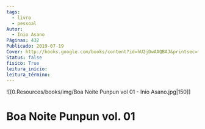 ```yaml
---
tags:
  - livro
  - pessoal
Autor:
  - Inio Asano
Páginas: 432
Publicado: 2019-07-19
Cover: http://books.google.com/books/content?id=hU2jDwAAQBAJ&printsec=frontCover&img=1&zoom=1&edge=curl&source=gbs_api
Status: false
fisico: True
leitura_início:
leitura_término:
---
```

![[0.Resources/books/img/Boa Noite Punpun vol 01 - Inio Asano.jpg|150]]
# Boa Noite Punpun vol. 01